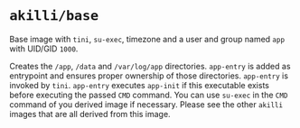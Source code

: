 # `akilli/base`

Base image with `tini`, `su-exec`, timezone and a user and group named `app` with UID/GID `1000`.

Creates the `/app`, `/data` and `/var/log/app` directories. `app-entry` is added as entrypoint and ensures proper
 ownership of those directories. `app-entry` is invoked by `tini`. `app-entry` executes `app-init` if this executable 
 exists before executing the passed `CMD` command. You can use `su-exec` in the `CMD` command of you derived image if 
 necessary. Please see the other `akilli` images that are all derived from this image.
